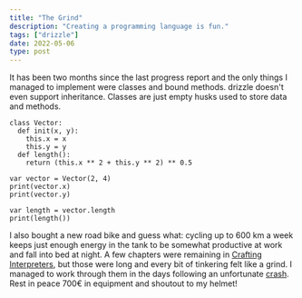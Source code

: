 ```yaml
---
title: "The Grind"
description: "Creating a programming language is fun."
tags: ["drizzle"]
date: 2022-05-06
type: post
---
```

It has been two months since the last progress report and the only things I managed to implement were classes and bound methods. drizzle doesn't even support inheritance. Classes are just empty husks used to store data and methods.

```drizzle
class Vector:
  def init(x, y):
    this.x = x
    this.y = y
  def length():
    return (this.x ** 2 + this.y ** 2) ** 0.5

var vector = Vector(2, 4)
print(vector.x)
print(vector.y)

var length = vector.length
print(length())
```

I also bought a new road bike and guess what: cycling up to 600 km a week keeps just enough energy in the tank to be somewhat productive at work and fall into bed at night. A few chapters were remaining in [Crafting Interpreters](https://www.craftinginterpreters.com/), but those were long and every bit of tinkering felt like a grind. I managed to work through them in the days following an unfortunate [crash](https://www.strava.com/activities/7065053419). Rest in peace 700€ in equipment and shoutout to my helmet!
